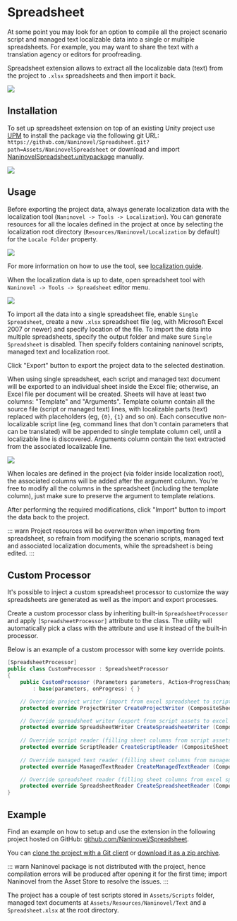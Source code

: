 ﻿# Spreadsheet

At some point you may look for an option to compile all the project scenario script and managed text localizable data into a single or multiple spreadsheets. For example, you may want to share the text with a translation agency or editors for proofreading.

Spreadsheet extension allows to extract all the localizable data (text) from the project to `.xlsx` spreadsheets and then import it back.

![](https://i.gyazo.com/e8b46fc74a5f633bdce9ec578b3ddf94.png)

## Installation

To set up spreadsheet extension on top of an existing Unity project use [UPM](https://docs.unity3d.com/Manual/upm-ui.html) to install the package via the following git URL: `https://github.com/Naninovel/Spreadsheet.git?path=Assets/NaninovelSpreadsheet` or download and import [NaninovelSpreadsheet.unitypackage](https://github.com/Naninovel/Spreadsheet/raw/main/NaninovelSpreadsheet.unitypackage) manually.

![](https://i.gyazo.com/b54e9daa9a483d9bf7f74f0e94b2d38a.gif)

## Usage

Before exporting the project data, always generate localization data with the localization tool (`Naninovel -> Tools -> Localization`). You can generate resources for all the locales defined in the project at once by selecting the localization root directory (`Resources/Naninovel/Localization` by default) for the `Locale Folder` property.

![](https://i.gyazo.com/047d43250a941b918de65205a19b2d78.png)

For more information on how to use the tool, see [localization guide](/guide/localization.md).

When the localization data is up to date, open spreadsheet tool with `Naninovel -> Tools -> Spreadsheet` editor menu.

![](https://i.gyazo.com/6789ed37b8e72282522bd34d332516af.png)

To import all the data into a single spreadsheet file, enable `Single Spreadsheet`, create a new `.xlsx` spreadsheet file (eg, with Microsoft Excel 2007 or newer) and specify location of the file. To import the data into multiple spreadsheets, specify the output folder and make sure `Single Spreadsheet` is disabled. Then specify folders containing naninovel scripts, managed text and localization root.

Click "Export" button to export the project data to the selected destination.

When using single spreadsheet, each script and managed text document will be exported to an individual sheet inside the Excel file; otherwise, an Excel file per document will be created. Sheets will have at least two columns: "Template" and "Arguments". Template column contain all the source file (script or managed text) lines, with localizable parts (text) replaced with placeholders (eg, `{0}`, `{1}` and so on). Each consecutive non-localizable script line (eg, command lines that don't contain parameters that can be translated) will be appended to single template column cell, until a localizable line is discovered. Arguments column contain the text extracted from the associated localizable line.

![](https://i.gyazo.com/709cc837db4e0bc1fe988c9a29ed8956.png)

When locales are defined in the project (via folder inside localization root), the associated columns will be added after the argument column. You're free to modify all the columns in the spreadsheet (including the template column), just make sure to preserve the argument to template relations.

After performing the required modifications, click "Import" button to import the data back to the project.

::: warn
Project resources will be overwritten when importing from spreadsheet, so refrain from modifying the scenario scripts, managed text and associated localization documents, while the spreadsheet is being edited.
:::

## Custom Processor

It's possible to inject a custom spreadsheet processor to customize the way spreadsheets are generated as well as the import and export processes.

Create a custom processor class by inheriting built-in `SpreadsheetProcessor` and apply `[SpreadsheetProcessor]` attribute to the class. The utility will automatically pick a class with the attribute and use it instead of the built-in processor.

Below is an example of a custom processor with some key override points.

```csharp
[SpreadsheetProcessor]
public class CustomProcessor : SpreadsheetProcessor
{
    public CustomProcessor (Parameters parameters, Action<ProgressChangedArgs> onProgress)
        : base(parameters, onProgress) { }

    // Override project writer (import from excel spreadsheet to script assets)
    protected override ProjectWriter CreateProjectWriter (CompositeSheet composite) { }

    // Override spreadsheet writer (export from script assets to excel spreadsheet)
    protected override SpreadsheetWriter CreateSpreadsheetWriter (CompositeSheet composite) { }
    
    // Override script reader (filling sheet columns from script assets)
    protected override ScriptReader CreateScriptReader (CompositeSheet composite) { }
    
    // Override managed text reader (filling sheet columns from managed text docs)
    protected override ManagedTextReader CreateManagedTextReader (CompositeSheet composite) { }

    // Override spreadsheet reader (filling sheet columns from excel spreadsheet)
    protected override SpreadsheetReader CreateSpreadsheetReader (CompositeSheet composite) { }
}
```

## Example

Find an example on how to setup and use the extension in the following project hosted on GitHub: [github.com/Naninovel/Spreadsheet](https://github.com/Naninovel/Spreadsheet).

You can [clone the project with a Git client](https://help.github.com/en/github/creating-cloning-and-archiving-repositories/cloning-a-repository) or [download it as a zip archive](https://github.com/Naninovel/Spreadsheet/archive/main.zip). 

::: warn
Naninovel package is not distributed with the project, hence compilation errors will be produced after opening it for the first time; import Naninovel from the Asset Store to resolve the issues.
:::

The project has a couple of test scripts stored in `Assets/Scripts` folder, managed text documents at `Assets/Resources/Naninovel/Text` and a `Spreadsheet.xlsx` at the root directory.
